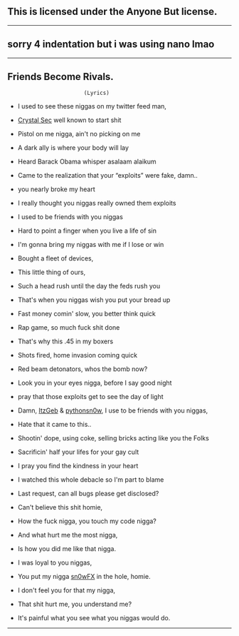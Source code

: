 ## This is licensed under the Anyone But license.
 
---
 
## sorry 4 indentation but i was using nano lmao

---
 	 
## Friends Become Rivals.
						    
						    (Lyrics)

* I used to see these niggas on my twitter feed man,

* [Crystal Sec](http://www.twitter.com/crystalsec_) well known to start shit
* Pistol on me nigga, ain't no picking on me
* A dark ally is where your body will lay
* Heard Barack Obama whisper asalaam alaikum
* Came to the realization that your “exploits” were fake, damn..

* you nearly broke my heart
* I really thought you niggas really owned them exploits
* I used to be friends with you niggas
* Hard to point a finger when you live a life of sin
* I'm gonna bring my niggas with me if I lose or win
* Bought a fleet of devices,
* This little thing of ours,
* Such a head rush until the day the feds rush you
* That's when you niggas wish you put your bread up
* Fast money comin' slow, you better think quick
* Rap game, so much fuck shit done
* That's why this .45 in my boxers
* Shots fired, home invasion coming quick
* Red beam detonators, whos the bomb now?
* Look you in your eyes nigga, before I say good night
* pray that those exploits get to see the day of light

* Damn, [ItzGeb](http://www.twitter.com/ItzGeb) & [pythonsn0w](http://www.twitter.com/pythonsn0w), I use to be friends with you niggas,

* Hate that it came to this..

* Shootin' dope, using coke, selling bricks acting like you the Folks
* Sacrificin' half your lifes for your gay cult
* I pray you find the kindness in your heart
* I watched this whole debacle so I'm part to blame
* Last request, can all bugs please get disclosed?

* Can't believe this shit homie,
* How the fuck nigga, you touch my code nigga?
* And what hurt me the most nigga,
* Is how you did me like that nigga.
* I was loyal to you niggas,
* You put my nigga [sn0wFX](http://www.twitter.com/sn0wFX) in the hole, homie.
* I don't feel you for that my nigga,
* That shit hurt me, you understand me?
* It's painful what you see what you niggas would do.

---
